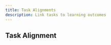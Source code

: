 ```yaml
---
title: Task Alignments
description: Link tasks to learning outcomes
---
```


<!-- THIS IS BEING REMOVED -->

## Task Alignment
